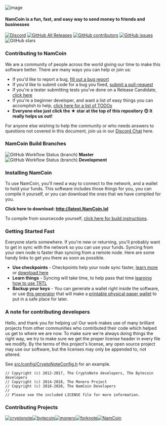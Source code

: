![image]()

#### NamCoin is a fun, fast, and easy way to send money to friends and businesses

[![Discord](https://img.shields.io/discord/388915017187328002?label=NamCoin%20Discord)](http://chat.NamCoin.lol) [![GitHub All Releases](https://img.shields.io/github/downloads/NamCoin/NamCoin/total?label=Downloads)](http://latest.NamCoin.lol) [![GitHub contributors](https://img.shields.io/github/contributors-anon/NamCoin/NamCoin?label=Contributors)](https://github.com/NamCoin/NamCoin/graphs/contributors) [![GitHub issues](https://img.shields.io/github/issues/NamCoin/NamCoin?label=Issues)](https://github.com/NamCoin/NamCoin/issues) ![GitHub stars](https://img.shields.io/github/stars/NamCoin/NamCoin?label=Github%20Stars)

### Contributing to NamCoin

We are a community of people across the world giving our time to make this software better. There are many ways you can help or join us:

-   If you'd like to report a bug, [fill out a bug report](https://github.com/NamCoin/NamCoin/issues/new?template=bug_report.md)
-   If you'd like to submit code for a bug you fixed, [submit a pull-request](https://github.com/NamCoin/NamCoin/compare)
-   If you're a tester submitting tests you've done on a Release Candidate, [click here](https://github.com/NamCoin/NamCoin/issues/new?template=release-candidate.md)
-   If you're a beginner developer, and want a list of easy things you can accomplish to help, [click here for a list of TODOs](https://github.com/NamCoin/NamCoin/labels/GOOD%20FIRST%20ISSUE)
-   **Everyone else just click the ★ star at the top of this repository 😊 It really helps us out!**

For anyone else wishing to help the community or who needs answers to questions not covered in this document, join us in our [Discord Chat](http://chat.NamCoin.lol) here.

### NamCoin Build Branches

![GitHub Workflow Status (branch)](https://img.shields.io/github/workflow/status/NamCoin/NamCoin/Build/master) **Master**
![GitHub Workflow Status (branch)](https://img.shields.io/github/workflow/status/NamCoin/NamCoin/Build/development) **Development**

### Installing NamCoin

To use NamCoin, you'll need a way to connect to the network, and a wallet to hold your funds. This software includes those things for you, you can compile it yourself, or you can download the ones that we have compiled for you.

**Click here to download: http://latest.NamCoin.lol**

To compile from sourcecode yourself, [click here for build instructions](https://github.com/NamCoin/NamCoin/blob/development/COMPILE.md).

### Getting Started Fast

Everyone starts somewhere. If you're new or returning, you'll probably want to get in sync with the network so you can use your funds. Syncing from your own node is faster than syncing from a remote node. Here are some handy links to get you there as soon as possible.

-   **Use checkpoints** - Checkpoints help your node sync faster, [learn more](http://checkpoints.NamCoin.lol/use.html) or [download here](http://checkpoints.NamCoin.lol)
-   **Learn things** - Syncing will take time, to help pass that time [learning how to use TRTL](https://docs.NamCoin.lol/)
-   **Backup your keys** - You can generate a wallet right inside the software, or use [this generator](https://NamCoin.lol/wallet/) that will make a [printable physical paper wallet](https://docs.NamCoin.lol/guides/wallets/making-a-wallet) to put in a safe place for later.

### A note for contributing developers

Hello, and thank you for helping us! Our work makes use of many brilliant projects from other communities who contributed their code which helped us get to where we are now. To make sure we're always doing things the right way, we try to make sure we get the proper license header in every file we modify. By the terms of this project's license, any open source project may use our software, but the licenses may only be appended to, not altered. 

See [src/config/CryptoNoteConfig.h](https://github.com/NamCoin/NamCoin/commit/28cfef2575f2d767f6e512f2a4017adbf44e610e) for an example.

```
// Copyright (c) 2012-2017, The CryptoNote developers, The Bytecoin developers
// Copyright (c) 2014-2018, The Monero Project
// Copyright (c) 2018-2020, The NamCoin Developers
//
// Please see the included LICENSE file for more information.
```

### Contributing Projects

[![cryptonote](https://user-images.githubusercontent.com/34389545/72484723-d84bf700-37ca-11ea-812e-e24cd7bf9fca.png)](https://cryptonote.org/)[![bytecoin](https://user-images.githubusercontent.com/34389545/72484467-ef3e1980-37c9-11ea-903d-3d1266e9c4c2.png)](https://bytecoin.org/)[![monero](https://user-images.githubusercontent.com/34389545/72484448-e0576700-37c9-11ea-934a-15a7d9231709.png)](https://web.getmonero.org/)[![forknote](https://user-images.githubusercontent.com/34389545/72484430-d59cd200-37c9-11ea-8529-e06ae2426dca.png)](http://forknote.net/)[![NamCoin](https://user-images.githubusercontent.com/34389545/72484404-c0c03e80-37c9-11ea-8754-0b5a8e797965.png)](https://NamCoin.lol)
